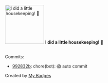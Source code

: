 <img src="https://my-badges.github.io/my-badges/chore-commit.png" alt="I did a little housekeeping! 🧹" title="I did a little housekeeping! 🧹" width="128">
<strong>I did a little housekeeping! 🧹</strong>
<br><br>

Commits:

- <a href="https://github.com/WinJayX/000.Linux/commit/992832b01a0d3ff0e4a3dd6434b6680d02ff12c8">992832b</a>: chore(bot): 😱 auto commit


Created by <a href="https://github.com/my-badges/my-badges">My Badges</a>